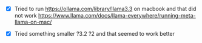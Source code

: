 
- [x] Tried to run https://ollama.com/library/llama3.3 on macbook and that did not work
https://www.llama.com/docs/llama-everywhere/running-meta-llama-on-mac/
- [x] Tried something smaller ?3.2 ?2 and that seemed to work better

